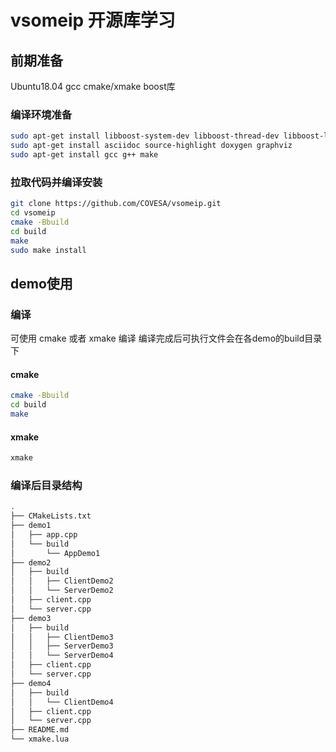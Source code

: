 # vsomeip 开源库学习
## 前期准备

Ubuntu18.04
gcc
cmake/xmake
boost库

### 编译环境准备
```bash
sudo apt-get install libboost-system-dev libboost-thread-dev libboost-log-dev
sudo apt-get install asciidoc source-highlight doxygen graphviz
sudo apt-get install gcc g++ make
```



### 拉取代码并编译安装
```bash
git clone https://github.com/COVESA/vsomeip.git
cd vsomeip
cmake -Bbuild
cd build
make
sudo make install
```

## demo使用
### 编译
可使用 cmake 或者 xmake 编译
编译完成后可执行文件会在各demo的build目录下
#### cmake
```bash
cmake -Bbuild
cd build
make
```
#### xmake
```bash
xmake
```

### 编译后目录结构
```bash
.
├── CMakeLists.txt
├── demo1
│   ├── app.cpp
│   └── build
│       └── AppDemo1
├── demo2
│   ├── build
│   │   ├── ClientDemo2
│   │   └── ServerDemo2
│   ├── client.cpp
│   └── server.cpp
├── demo3
│   ├── build
│   │   ├── ClientDemo3
│   │   ├── ServerDemo3
│   │   └── ServerDemo4
│   ├── client.cpp
│   └── server.cpp
├── demo4
│   ├── build
│   │   └── ClientDemo4
│   ├── client.cpp
│   └── server.cpp
├── README.md
└── xmake.lua
```